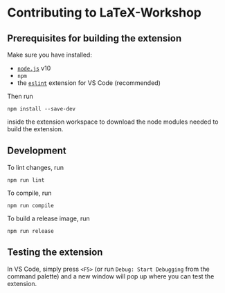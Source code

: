 # Contributing to LaTeX-Workshop

## Prerequisites for building the extension

Make sure you have installed:

- [`node.js`](https://nodejs.org/) v10
- `npm`
- the [`eslint`](https://marketplace.visualstudio.com/items?itemName=dbaeumer.vscode-eslint) extension for VS Code (recommended)

Then run

    npm install --save-dev

inside the extension workspace to download the node modules needed to build the extension.

## Development

To lint changes, run

    npm run lint

To compile, run

    npm run compile

To build a release image, run

    npm run release

## Testing the extension

In VS Code, simply press `<F5>` (or run `Debug: Start Debugging` from the command palette) and a new window will pop up where you can test the extension.